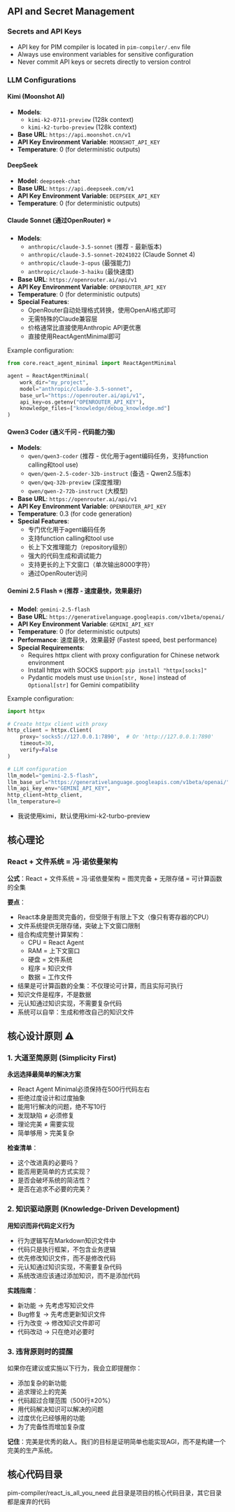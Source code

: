 ## API and Secret Management

### Secrets and API Keys
- API key for PIM compiler is located in `pim-compiler/.env` file
- Always use environment variables for sensitive configuration
- Never commit API keys or secrets directly to version control

### LLM Configurations
#### Kimi (Moonshot AI)
- **Models**: 
  - `kimi-k2-0711-preview` (128k context)
  - `kimi-k2-turbo-preview` (128k context)
- **Base URL**: `https://api.moonshot.cn/v1`
- **API Key Environment Variable**: `MOONSHOT_API_KEY`
- **Temperature**: 0 (for deterministic outputs)

#### DeepSeek
- **Model**: `deepseek-chat`
- **Base URL**: `https://api.deepseek.com/v1`
- **API Key Environment Variable**: `DEEPSEEK_API_KEY`
- **Temperature**: 0 (for deterministic outputs)

#### Claude Sonnet (通过OpenRouter) ⭐ 
- **Models**: 
  - `anthropic/claude-3.5-sonnet` (推荐 - 最新版本)
  - `anthropic/claude-3.5-sonnet-20241022` (Claude Sonnet 4)
  - `anthropic/claude-3-opus` (最强能力)
  - `anthropic/claude-3-haiku` (最快速度)
- **Base URL**: `https://openrouter.ai/api/v1`
- **API Key Environment Variable**: `OPENROUTER_API_KEY`
- **Temperature**: 0 (for deterministic outputs)
- **Special Features**:
  - OpenRouter自动处理格式转换，使用OpenAI格式即可
  - 无需特殊的Claude兼容层
  - 价格通常比直接使用Anthropic API更优惠
  - 直接使用ReactAgentMinimal即可

Example configuration:
```python
from core.react_agent_minimal import ReactAgentMinimal

agent = ReactAgentMinimal(
    work_dir="my_project",
    model="anthropic/claude-3.5-sonnet",
    base_url="https://openrouter.ai/api/v1",
    api_key=os.getenv("OPENROUTER_API_KEY"),
    knowledge_files=["knowledge/debug_knowledge.md"]
)
```

#### Qwen3 Coder (通义千问 - 代码能力强)
- **Models**: 
  - `qwen/qwen3-coder` (推荐 - 优化用于agent编码任务，支持function calling和tool use)
  - `qwen/qwen-2.5-coder-32b-instruct` (备选 - Qwen2.5版本)
  - `qwen/qwq-32b-preview` (深度推理)
  - `qwen/qwen-2-72b-instruct` (大模型)
- **Base URL**: `https://openrouter.ai/api/v1`
- **API Key Environment Variable**: `OPENROUTER_API_KEY`
- **Temperature**: 0.3 (for code generation)
- **Special Features**:
  - 专门优化用于agent编码任务
  - 支持function calling和tool use
  - 长上下文推理能力（repository级别）
  - 强大的代码生成和调试能力
  - 支持更长的上下文窗口（单次输出8000字符）
  - 通过OpenRouter访问

#### Gemini 2.5 Flash ⭐ (推荐 - 速度最快，效果最好)
- **Model**: `gemini-2.5-flash`
- **Base URL**: `https://generativelanguage.googleapis.com/v1beta/openai/`
- **API Key Environment Variable**: `GEMINI_API_KEY`
- **Temperature**: 0 (for deterministic outputs)
- **Performance**: 速度最快，效果最好 (Fastest speed, best performance)
- **Special Requirements**:
  - Requires httpx client with proxy configuration for Chinese network environment
  - Install httpx with SOCKS support: `pip install "httpx[socks]"`
  - Pydantic models must use `Union[str, None]` instead of `Optional[str]` for Gemini compatibility
  
Example configuration:
```python
import httpx

# Create httpx client with proxy
http_client = httpx.Client(
    proxy='socks5://127.0.0.1:7890',  # Or 'http://127.0.0.1:7890'
    timeout=30,
    verify=False
)

# LLM configuration
llm_model="gemini-2.5-flash",
llm_base_url="https://generativelanguage.googleapis.com/v1beta/openai/",
llm_api_key_env="GEMINI_API_KEY",
http_client=http_client,
llm_temperature=0
```
- 我说使用kimi，默认使用kimi-k2-turbo-preview

## 核心理论

### React + 文件系统 = 冯·诺依曼架构

**公式**：React + 文件系统 = 冯·诺依曼架构 = 图灵完备 + 无限存储 = 可计算函数的全集

**要点**：
- React本身是图灵完备的，但受限于有限上下文（像只有寄存器的CPU）
- 文件系统提供无限存储，突破上下文窗口限制
- 组合构成完整计算架构：
  - CPU = React Agent
  - RAM = 上下文窗口
  - 硬盘 = 文件系统
  - 程序 = 知识文件
  - 数据 = 工作文件
- 结果是可计算函数的全集：不仅理论可计算，而且实际可执行
- 知识文件是程序，不是数据
- 元认知通过知识实现，不需要复杂代码
- 系统可以自举：生成和修改自己的知识文件

## 核心设计原则 ⚠️

### 1. 大道至简原则 (Simplicity First)
**永远选择最简单的解决方案**
- React Agent Minimal必须保持在500行代码左右
- 拒绝过度设计和过度抽象
- 能用1行解决的问题，绝不写10行
- 发现缺陷 ≠ 必须修复
- 理论完美 ≠ 需要实现
- 简单够用 > 完美复杂

**检查清单**：
- 这个改进真的必要吗？
- 能否用更简单的方式实现？
- 是否会破坏系统的简洁性？
- 是否在追求不必要的完美？

### 2. 知识驱动原则 (Knowledge-Driven Development)
**用知识而非代码定义行为**
- 行为逻辑写在Markdown知识文件中
- 代码只是执行框架，不包含业务逻辑
- 优先修改知识文件，而不是修改代码
- 元认知通过知识实现，不需要复杂代码
- 系统改进应该通过添加知识，而不是添加代码

**实践指南**：
- 新功能 → 先考虑写知识文件
- Bug修复 → 先考虑更新知识文件
- 行为改变 → 修改知识文件即可
- 代码改动 → 只在绝对必要时

### 3. 违背原则时的提醒
如果你在建议或实施以下行为，我会立即提醒你：
- 添加复杂的新功能
- 追求理论上的完美
- 代码超过合理范围（500行±20%）
- 用代码解决知识可以解决的问题
- 过度优化已经够用的功能
- 为了完备性而增加复杂度

**记住**：完美是优秀的敌人。我们的目标是证明简单也能实现AGI，而不是构建一个完美的生产系统。

## 核心代码目录
pim-compiler/react_is_all_you_need
此目录是项目的核心代码目录，其它目录都是废弃的代码